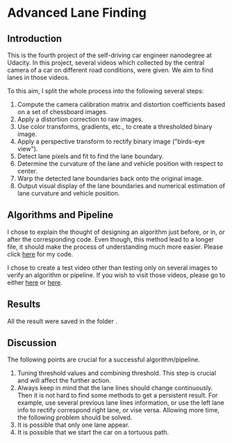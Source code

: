 # Advanced Lane Finding

## Introduction

This is the fourth project of the self-driving car engineer nanodegree at Udacity. In this project, several videos which collected by the central camera of a car on different road conditions, were given. We aim to find lanes in those videos.

To this aim, I split the whole process into the following several steps:

1. Compute the camera calibration matrix and distortion coefficients based on a set of chessboard images.
2. Apply a distortion correction to raw images.
3. Use color transforms, gradients, etc., to create a thresholded binary image.
4. Apply a perspective transform to rectify binary image ("birds-eye view").
5. Detect lane pixels and fit to find the lane boundary.
6. Determine the curvature of the lane and vehicle position with respect to center.
7. Warp the detected lane boundaries back onto the original image.
8. Output visual display of the lane boundaries and numerical estimation of lane curvature and vehicle position.

## Algorithms and Pipeline

I chose to explain the thought of designing an algorithm just before, or in, or after the corresponding code. Even though, this method lead to a longer file, it should make the process of understanding much more easier. Please click [here]() for my code.

I chose to create a test video other than testing only on several images to verify an algorithm or pipeline. If you wish to visit those videos, please go to either [here]() or [here](). 

## Results

All the result were saved in the folder []().

## Discussion

The following points are crucial for a successful algorithm/pipeline.
1. Tuning threshold values and combining threshold. This step is crucial and will affect the further action.
2. Always keep in mind that the lane lines should change continuously. Then it is not hard to find some methods to get a persistent result. For example, use several previous lane lines information, or use the left lane info to rectify correspond right lane, or vise versa.
Allowing more time, the following problem should be solved.
3. It is possible that only one lane appear. 
4. It is possible that we start the car on a tortuous path.
